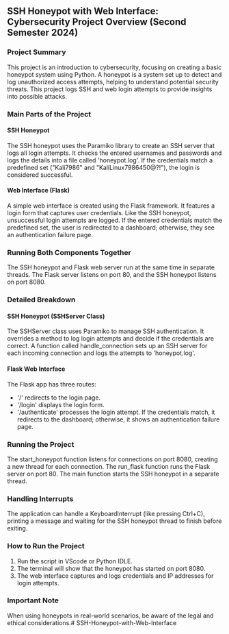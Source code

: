 ## SSH Honeypot with Web Interface: Cybersecurity Project Overview (Second Semester 2024)

### Project Summary
This project is an introduction to cybersecurity, focusing on creating a basic honeypot system using Python. A honeypot is a system set up to detect and log unauthorized access attempts, helping to understand potential security threats. This project logs SSH and web login attempts to provide insights into possible attacks.

### Main Parts of the Project

#### SSH Honeypot
The SSH honeypot uses the Paramiko library to create an SSH server that logs all login attempts. It checks the entered usernames and passwords and logs the details into a file called 'honeypot.log'. If the credentials match a predefined set ("Kali7986" and "KaliLinux7986450@?!"), the login is considered successful.

#### Web Interface (Flask)
A simple web interface is created using the Flask framework. It features a login form that captures user credentials. Like the SSH honeypot, unsuccessful login attempts are logged. If the entered credentials match the predefined set, the user is redirected to a dashboard; otherwise, they see an authentication failure page.

### Running Both Components Together
The SSH honeypot and Flask web server run at the same time in separate threads. The Flask server listens on port 80, and the SSH honeypot listens on port 8080.

### Detailed Breakdown

#### SSH Honeypot (SSHServer Class)
The SSHServer class uses Paramiko to manage SSH authentication. It overrides a method to log login attempts and decide if the credentials are correct. A function called handle_connection sets up an SSH server for each incoming connection and logs the attempts to 'honeypot.log'.

#### Flask Web Interface
The Flask app has three routes:
- '/' redirects to the login page.
- '/login' displays the login form.
- '/authenticate' processes the login attempt. If the credentials match, it redirects to the dashboard; otherwise, it shows an authentication failure page.

### Running the Project
The start_honeypot function listens for connections on port 8080, creating a new thread for each connection. The run_flask function runs the Flask server on port 80. The main function starts the SSH honeypot in a separate thread.

### Handling Interrupts
The application can handle a KeyboardInterrupt (like pressing Ctrl+C), printing a message and waiting for the SSH honeypot thread to finish before exiting.

### How to Run the Project
1. Run the script in VScode or Python IDLE.
2. The terminal will show that the honeypot has started on port 8080.
3. The web interface captures and logs credentials and IP addresses for login attempts.

### Important Note
When using honeypots in real-world scenarios, be aware of the legal and ethical considerations.# SSH-Honeypot-with-Web-Interface
